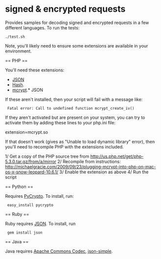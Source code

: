 signed & encrypted requests
===========================

Provides samples for decoding signed and encrypted requests in a few different
languages. To run the tests:

    ./test.sh

Note, you'll likely need to ensure some extensions are available in your
environment.

== PHP ==

You'll need these extensions:


* [JSON](http://php.net/json)
* [Hash](http://php.net/hash).
* [mcrypt](http://php.net/mcrypt).* JSON

If these aren't installed, then your script will fail with a message like:

     Fatal error: Call to undefined function mcrypt_create_iv() 

If they aren't activated but are present on your system, you can try to activate them by adding these
lines to your php.ini file:

extension=mcrypt.so

If that doesn't work (gives as "Unable to load dynamic library" error), then you'll need to recompile PHP with the extensions included.

1/ Get a copy of the PHP source tree from http://us.php.net/get/php-5.3.0.tar.gz/from/a/mirror
2/ Recompile from instructions: http://michaelgracie.com/2009/09/23/plugging-mcrypt-into-php-on-mac-os-x-snow-leopard-10.6.1/
3/ Enable the extension as above
4/ Run the script



== Python ==

Requires [PyCrypto](http://www.dlitz.net/software/pycrypto/). To install, run:

     easy_install pycrypto

== Ruby ==

Ruby requires [JSON](http://flori.github.com/json). To install, run

     gem install json

== Java == 

Java requires [Apache Commons Codec](http://commons.apache.org/codec/), [json-simple](http://code.google.com/p/json-simple/).
